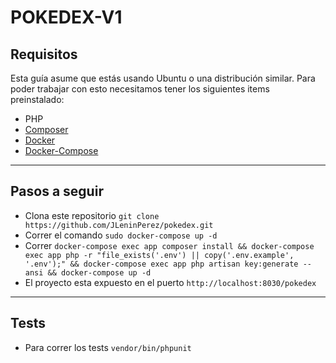 # POKEDEX-V1
## Requisitos
Esta guía asume que estás usando Ubuntu o una distribución similar.
Para poder trabajar con esto necesitamos tener los siguientes items preinstalado:

- PHP
- [Composer]("https://getcomposer.org/download/")
- [Docker]("https://docs.docker.com/engine/install/ubuntu/")
- [Docker-Compose]("https://docs.docker.com/compose/install/")

-------------
## Pasos a seguir
- Clona este repositorio `git clone https://github.com/JLeninPerez/pokedex.git`
- Correr el comando `sudo docker-compose up -d`
- Correr `docker-compose exec app composer install && docker-compose exec app php -r "file_exists('.env') || copy('.env.example', '.env');" && docker-compose exec app php artisan key:generate --ansi && docker-compose up -d`
- El proyecto esta expuesto en el puerto `http://localhost:8030/pokedex`
-------------
## Tests
- Para correr los tests `vendor/bin/phpunit`
